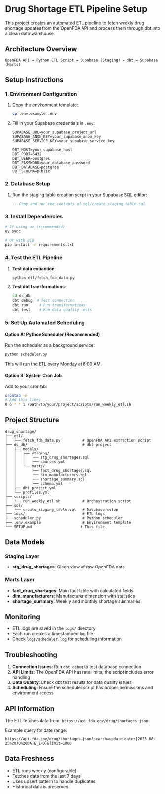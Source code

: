 # Drug Shortage ETL Pipeline Setup

This project creates an automated ETL pipeline to fetch weekly drug shortage updates from the OpenFDA API and process them through dbt into a clean data warehouse.

## Architecture Overview

```
OpenFDA API → Python ETL Script → Supabase (Staging) → dbt → Supabase (Marts)
```

## Setup Instructions

### 1. Environment Configuration

1. Copy the environment template:
   ```bash
   cp .env.example .env
   ```

2. Fill in your Supabase credentials in `.env`:
   ```
   SUPABASE_URL=your_supabase_project_url
   SUPABASE_ANON_KEY=your_supabase_anon_key
   SUPABASE_SERVICE_KEY=your_supabase_service_key
   
   DBT_HOST=your_supabase_host
   DBT_PORT=5432
   DBT_USER=postgres
   DBT_PASSWORD=your_database_password
   DBT_DATABASE=postgres
   DBT_SCHEMA=public
   ```

### 2. Database Setup

1. Run the staging table creation script in your Supabase SQL editor:
   ```sql
   -- Copy and run the contents of sql/create_staging_table.sql
   ```

### 3. Install Dependencies

```bash
# If using uv (recommended)
uv sync

# Or with pip
pip install -r requirements.txt
```

### 4. Test the ETL Pipeline

1. **Test data extraction**:
   ```bash
   python etl/fetch_fda_data.py
   ```

2. **Test dbt transformations**:
   ```bash
   cd ds_db
   dbt debug  # Test connection
   dbt run     # Run transformations
   dbt test    # Run data quality tests
   ```

### 5. Set Up Automated Scheduling

#### Option A: Python Scheduler (Recommended)
Run the scheduler as a background service:
```bash
python scheduler.py
```

This will run the ETL every Monday at 6:00 AM.

#### Option B: System Cron Job
Add to your crontab:
```bash
crontab -e
# Add this line:
0 6 * * 1 /path/to/your/project/scripts/run_weekly_etl.sh
```

## Project Structure

```
drug_shortage/
├── etl/
│   └── fetch_fda_data.py          # OpenFDA API extraction script
├── ds_db/                         # dbt project
│   ├── models/
│   │   ├── staging/
│   │   │   ├── stg_drug_shortages.sql
│   │   │   └── sources.yml
│   │   └── marts/
│   │       ├── fact_drug_shortages.sql
│   │       ├── dim_manufacturers.sql
│   │       ├── shortage_summary.sql
│   │       └── schema.yml
│   ├── dbt_project.yml
│   └── profiles.yml
├── scripts/
│   └── run_weekly_etl.sh          # Orchestration script
├── sql/
│   └── create_staging_table.sql   # Database setup
├── logs/                          # ETL logs
├── scheduler.py                   # Python scheduler
├── .env.example                   # Environment template
└── SETUP.md                      # This file
```

## Data Models

### Staging Layer
- **stg_drug_shortages**: Clean view of raw OpenFDA data

### Marts Layer
- **fact_drug_shortages**: Main fact table with calculated fields
- **dim_manufacturers**: Manufacturer dimension with statistics
- **shortage_summary**: Weekly and monthly shortage summaries

## Monitoring

- ETL logs are saved in the `logs/` directory
- Each run creates a timestamped log file
- Check `logs/scheduler.log` for scheduling information

## Troubleshooting

1. **Connection Issues**: Run `dbt debug` to test database connection
2. **API Limits**: The OpenFDA API has rate limits; the script includes error handling
3. **Data Quality**: Check dbt test results for data quality issues
4. **Scheduling**: Ensure the scheduler script has proper permissions and environment access

## API Information

The ETL fetches data from: `https://api.fda.gov/drug/shortages.json`

Example query for date range:
```
https://api.fda.gov/drug/shortages.json?search=update_date:[2025-08-25%20TO%20DATE_END]&limit=1000
```

## Data Freshness

- ETL runs weekly (configurable)
- Fetches data from the last 7 days
- Uses upsert pattern to handle duplicates
- Historical data is preserved